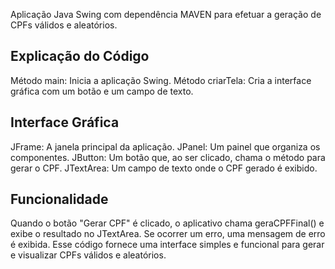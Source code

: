 Aplicação Java Swing com dependência MAVEN para efetuar a geração de CPFs válidos e aleatórios.

Explicação do Código
--------------------
Método main: Inicia a aplicação Swing.
Método criarTela: Cria a interface gráfica com um botão e um campo de texto.

Interface Gráfica
-----------------
JFrame: A janela principal da aplicação.
JPanel: Um painel que organiza os componentes.
JButton: Um botão que, ao ser clicado, chama o método para gerar o CPF.
JTextArea: Um campo de texto onde o CPF gerado é exibido.

Funcionalidade
--------------
Quando o botão "Gerar CPF" é clicado, o aplicativo chama geraCPFFinal() e exibe o resultado no JTextArea.
Se ocorrer um erro, uma mensagem de erro é exibida.
Esse código fornece uma interface simples e funcional para gerar e visualizar CPFs válidos e aleatórios.
